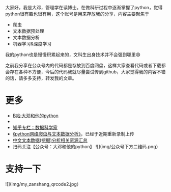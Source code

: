 大家好，我是大邓，管理学在读博士。在做科研过程中逐渐掌握了python，觉得python很有趣也很有用，这个账号是用来存放我的分享，内容主要聚焦于

- 爬虫
- 文本数据预处理
- 文本数据分析
- 机器学习&深度学习

我的python也是慢慢积累起来的，文科生出身技术并不会强到哪里😄

之前我分享在公众号内的代码都是存放到百度网盘，这样大家查看代码或者下载都会存在各种不方便，今后的代码我就尽量尝试传到github，大家觉得我的内容不错的话，请多多支持，转发我的文章。

# 更多

- [B站:大邓和他的python](https://space.bilibili.com/122592901/channel/detail?cid=66008)
- 
- [知乎专栏：数据科学家](https://zhuanlan.zhihu.com/dadeng)
- [《python网络爬虫与文本数据分析》](https://ke.qq.com/course/482241?tuin=163164df)，已经于近期重新录制上传
- [中文文本数据(挖掘)分析相关资源汇总](https://github.com/thunderhit/ChineseTextAnalysisResouce)
- 扫码关注【公众号：大邓和他的python】
![](img/公众号下方二维码.png）
 
# 支持一下
![](img/my_zanshang_qrcode2.jpg）
